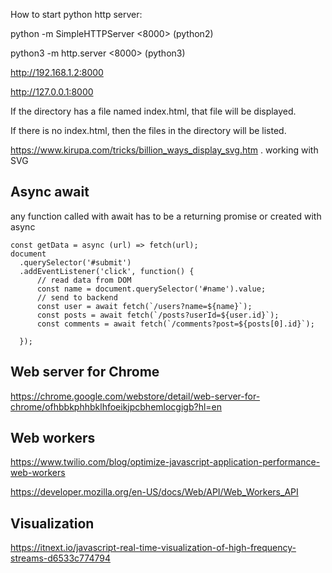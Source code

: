 How to start python http server:

python -m SimpleHTTPServer <8000> (python2)

python3 -m http.server <8000> (python3)

http://192.168.1.2:8000

http://127.0.0.1:8000

If the directory has a file named index.html, that file will be displayed.

If there is no index.html, then the files in the directory will be listed.

<https://www.kirupa.com/tricks/billion_ways_display_svg.htm> . working with SVG


## Async await
any function called with await has to be a returning promise or created with async
```
const getData = async (url) => fetch(url);
document
  .querySelector('#submit')
  .addEventListener('click', function() { 
      // read data from DOM
      const name = document.querySelector('#name').value;
      // send to backend
      const user = await fetch(`/users?name=${name}`);
      const posts = await fetch(`/posts?userId=${user.id}`);
      const comments = await fetch(`/comments?post=${posts[0].id}`);
       
  });
```

## Web server for Chrome

<https://chrome.google.com/webstore/detail/web-server-for-chrome/ofhbbkphhbklhfoeikjpcbhemlocgigb?hl=en>

## Web workers

<https://www.twilio.com/blog/optimize-javascript-application-performance-web-workers>

<https://developer.mozilla.org/en-US/docs/Web/API/Web_Workers_API>

## Visualization

https://itnext.io/javascript-real-time-visualization-of-high-frequency-streams-d6533c774794
